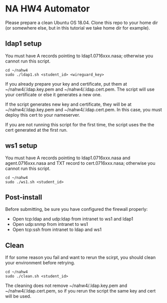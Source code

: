 # NA HW4 Automator

Please prepare a clean Ubuntu OS 18.04.
Clone this repo to your home dir (or somewhere else, but in this tutorial we take home dir for example).

## ldap1 setup
You must have A records pointing to ldap1.0716xxx.nasa; otherwise you cannot run this script.

```
cd ~/nahw4
sudo ./ldap1.sh <student_id> <wireguard_key>
```

If you already prepare your key and certificate, put them at ~/nahw4/.ldap.key.pem and ~/nahw4/.ldap.cert.pem. 
The script will use your certificate or else it generates a new one. 

If the script generates new key and certificate, they will be at ~/nahw4/.ldap.key.pem and ~/nahw4/.ldap.cert.pem. In this case, you must deploy this cert to your nameserver.

If you are not running this script for the first time, the script uses the the cert generated at the first run.

## ws1 setup
You must have A records pointing to ldap1.0716xxx.nasa and agent.0716xxx.nasa and TXT record to cert.0716xxx.nasa; otherwise you cannot run this script.

```
cd ~/nahw4
sudo ./ws1.sh <student_id>
```

## Post-install
Before submitting, be sure you have configured the firewall properly:
- Open tcp:ldap and udp:ldap from intranet to ws1 and ldap1
- Open udp:snmp from intranet to ws1
- Open tcp:ssh from intranet to ldap and ws1

## Clean
If for some reason you fail and want to rerun the scirpt, you should clean your environment before retrying. 
```
cd ~/nahw4
sudo ./clean.sh <student_id>
```

The cleaning does not remove ~/nahw4/.ldap.key.pem and ~/nahw4/.ldap.cert.pem, so if you rerun the script the same key and cert will be used.
